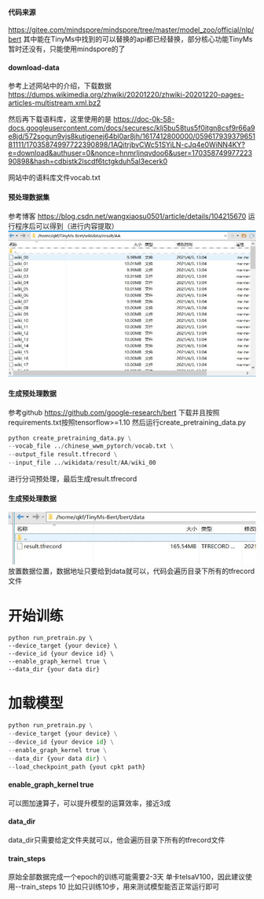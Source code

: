 #### 代码来源
https://gitee.com/mindspore/mindspore/tree/master/model_zoo/official/nlp/bert
其中能在TinyMs中找到的可以替换的api都已经替换，部分核心功能TinyMs暂时还没有，只能使用mindspore的了


#### download-data
参考上述网站中的介绍，下载数据
https://dumps.wikimedia.org/zhwiki/20201220/zhwiki-20201220-pages-articles-multistream.xml.bz2

然后再下载语料库，这里使用的是
https://doc-0k-58-docs.googleusercontent.com/docs/securesc/klj5bu58tus5f0itgn8csf9r66a9e8jd/572sogun9vjs8kutigenej64bl0ar8jh/1617412800000/05961793937965181111/17035874997722390898/1AQitrjbvCWc51SYiLN-cJq4e0WiNN4KY?e=download&authuser=0&nonce=hnmrljnqvdoo6&user=17035874997722390898&hash=cdbistk2lscdf6tctgkduh5al3ecerk0

网站中的语料库文件vocab.txt


#### 预处理数据集
参考博客
https://blog.csdn.net/wangxiaosu0501/article/details/104215670
运行程序后可以得到（进行内容提取）
![avatar](wiki数据集预处理.jpg)

#### 生成预处理数据
参考github
https://github.com/google-research/bert
下载并且按照requirements.txt按照tensorflow>=1.10
然后运行create_pretraining_data.py

```python
python create_pretraining_data.py \
--vocab_file ../chinese_wwm_pytorch/vocab.txt \
--output_file result.tfrecord \
--input_file ../wikidata/result/AA/wiki_00
```
进行分词预处理，最后生成result.tfrecord


#### 生成预处理数据
![avatar](数据位置.jpg)
放置数据位置，数据地址只要给到data就可以，代码会遍历目录下所有的tfrecord文件

# 开始训练
```pythonr
python run_pretrain.py \
--device_target {your device} \
--device_id {your device id} \
--enable_graph_kernel true \
--data_dir {your data dir}      
```

# 加载模型

``` python
python run_pretrain.py \
--device_target {your device} \
--device_id {your device id} \
--enable_graph_kernel true \
--data_dir {your data dir} \
--load_checkpoint_path {yout cpkt path}
```

#### enable_graph_kernel true
可以图加速算子，可以提升模型的运算效率，接近3成

#### data_dir
data_dir只需要给定文件夹就可以，他会遍历目录下所有的tfrecord文件

#### train_steps
原始全部数据完成一个epoch的训练可能需要2-3天
单卡telsaV100，因此建议使用--train_steps 10
比如只训练10步，用来测试模型能否正常运行即可




